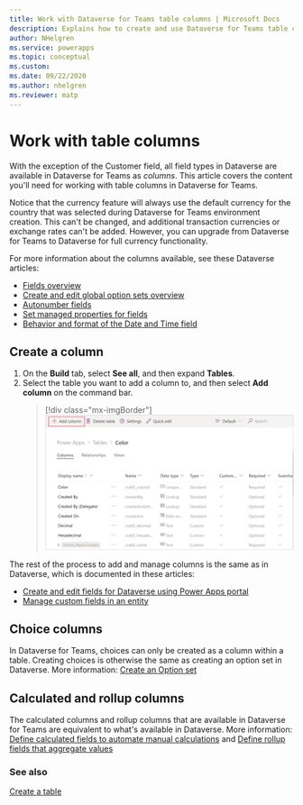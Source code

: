 ```yaml
---
title: Work with Dataverse for Teams table columns | Microsoft Docs
description: Explains how to create and use Dataverse for Teams table columns.
author: NHelgren
ms.service: powerapps
ms.topic: conceptual
ms.custom: 
ms.date: 09/22/2020
ms.author: nhelgren
ms.reviewer: matp
---
```


# Work with table columns

With the exception of the Customer field, all field types in Dataverse are available in Dataverse for Teams as *columns*. This article covers the content you'll need for working with table columns in Dataverse for Teams.

Notice that the currency feature will always use the default currency for the country that was selected during Dataverse for Teams environment creation. This can't be changed, and additional transaction currencies or exchange rates can't be added. However, you can upgrade from Dataverse for Teams to Dataverse for full currency functionality.

For more information about the columns available, see these Dataverse articles:

- [Fields overview](../maker/data-platform//fields-overview.md)
- [Create and edit global option sets overview](../maker/data-platform//create-edit-global-option-sets.md)
- [Autonumber fields](../maker/data-platform//autonumber-fields.md)
- [Set managed properties for fields](../maker/data-platform//set-managed-properties-for-field.md)
- [Behavior and format of the Date and Time field](../maker/data-platform//behavior-format-date-time-field.md)

## Create a column

1. On the **Build** tab, select **See all**, and then expand **Tables**. 
2. Select the table you want to add a column to, and then select **Add column** on the command bar.
    > [!div class="mx-imgBorder"] 
    > ![Create a table column](media/create-table-column.png "Create a table column")

The rest of the process to add and manage columns is the same as in Dataverse, which is documented in these articles:
- [Create and edit fields for Dataverse using Power Apps portal](../maker/data-platform//create-edit-field-portal.md)
- [Manage custom fields in an entity](../maker/data-platform//data-platform-manage-fields.md)

## Choice columns

In Dataverse for Teams, choices can only be created as a column within a table. Creating choices is otherwise the same as creating an option set in Dataverse. More information: [Create an Option set](../maker/data-platform//custom-picklists.md)

## Calculated and rollup columns

The calculated columns and rollup columns that are available in Dataverse for Teams are equivalent to what's available in Dataverse. More information: [Define calculated fields to automate manual calculations](../maker/data-platform//define-calculated-fields.md) and [Define rollup fields that aggregate values](../maker/data-platform//define-rollup-fields.md)

### See also

[Create a table](create-table.md)
